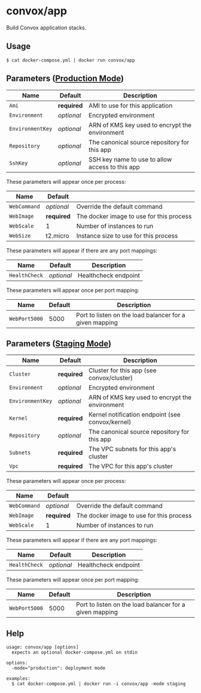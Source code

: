# convox/app

Build Convox application stacks.

## Usage

    $ cat docker-compose.yml | docker run convox/app

## Parameters ([Production Mode](doc:deployment-modes)) 

| Name             | Default      | Description                                     |
|------------------|--------------|-------------------------------------------------|
| `Ami`            | **required** | AMI to use for this application                 |
| `Environment`    | *optional*   | Encrypted environment                           |
| `EnvironmentKey` | *optional*   | ARN of KMS key used to encrypt the environment  |
| `Repository`     | *optional*   | The canonical source repository for this app    |
| `SshKey`         | *optional*   | SSH key name to use to allow access to this app |

These parameters will appear once per process:

| Name         | Default      |                                          |
|--------------|--------------|------------------------------------------|
| `WebCommand` | *optional*   | Override the default command             |
| `WebImage`   | **required** | The docker image to use for this process |
| `WebScale`   | 1            | Number of instances to run               |
| `WebSize`    | t2.micro     | Instance size to use for this process    |

These parameters will appear if there are any port mappings:

| Name          | Default    | Description          |
|---------------|------------|----------------------|
| `HealthCheck` | *optional* | Healthcheck endpoint |

These parameters will appear once per port mapping:

| Name          | Default      | Description                                             |
|---------------|--------------|---------------------------------------------------------|
| `WebPort5000` | 5000         | Port to listen on the load balancer for a given mapping |

## Parameters ([Staging Mode](doc:deployment-modes)) 

| Name             | Default      | Description                                      |
|------------------|--------------|--------------------------------------------------|
| `Cluster`        | **required** | Cluster for this app (see convox/cluster)        |
| `Environment`    | *optional*   | Encrypted environment                            |
| `EnvironmentKey` | *optional*   | ARN of KMS key used to encrypt the environment   |
| `Kernel`         | **required** | Kernel notification endpoint (see convox/kernel) |
| `Repository`     | *optional*   | The canonical source repository for this app     |
| `Subnets`        | **required** | The VPC subnets for this app's cluster           |
| `Vpc`            | **required** | The VPC for this app's cluster                   |

These parameters will appear once per process:

| Name         | Default      |                                          |
|--------------|--------------|------------------------------------------|
| `WebCommand` | *optional*   | Override the default command             |
| `WebImage`   | **required** | The docker image to use for this process |
| `WebScale`   | 1            | Number of instances to run               |

These parameters will appear if there are any port mappings:

| Name          | Default    | Description          |
|---------------|------------|----------------------|
| `HealthCheck` | *optional* | Healthcheck endpoint |

These parameters will appear once per port mapping:

| Name          | Default      | Description                                             |
|---------------|--------------|---------------------------------------------------------|
| `WebPort5000` | 5000         | Port to listen on the load balancer for a given mapping |

## Help

    usage: convox/app [options]
      expects an optional docker-compose.yml on stdin

    options:
      -mode="production": deployment mode

    examples:
      $ cat docker-compose.yml | docker run -i convox/app -mode staging
